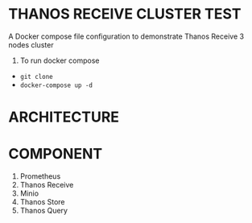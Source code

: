 # THANOS RECEIVE CLUSTER TEST
A Docker compose file configuration to demonstrate Thanos Receive 3 nodes cluster
1. To run docker compose
  * `git clone`
  * `docker-compose up -d`
# ARCHITECTURE

# COMPONENT
1. Prometheus
2. Thanos Receive
3. Minio
4. Thanos Store
5. Thanos Query
